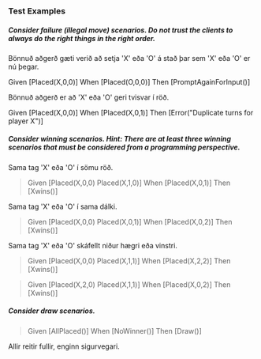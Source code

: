 ### Test Examples
##### Consider failure (illegal move) scenarios. Do not trust the clients to always do the right things in the right order.
Bönnuð aðgerð gæti verið að setja 'X' eða 'O' á stað þar sem 'X' eða 'O' er nú þegar.

Given [Placed(X,0,0)]
When [Placed(O,0,0)]
Then [PromptAgainForInput()]

Bönnuð aðgerð er að 'X' eða 'O' geri tvisvar í röð.

Given [Placed(X,0,0)]
When [Placed(X,0,1)]
Then [Error("Duplicate turns for player X")]


##### Consider winning scenarios. Hint: There are at least three winning scenarios that must be considered from a programming perspective.
Sama tag 'X' eða 'O' í sömu röð.
> Given [Placed(X,0,0) Placed(X,1,0)]
> When [Placed(X,0,1)]
> Then [Xwins()]

Sama tag 'X' eða 'O' í sama dálki.
> Given [Placed(X,0,0) Placed(X,0,1)]
> When [Placed(X,0,2)]
> Then [Xwins()]

Sama tag 'X' eða 'O' skáfellt niður hægri eða vinstri.
> Given [Placed(X,0,0) Placed(X,1,1)]
> When [Placed(X,2,2)]
> Then [Xwins()]

> Given [Placed(X,2,0) Placed(X,1,1)]
> When [Placed(X,0,2)]
> Then [Xwins()]

##### Consider draw scenarios.
> Given [AllPlaced()]
When [NoWinner()]
Then [Draw()]

Allir reitir fullir, enginn sigurvegari.
